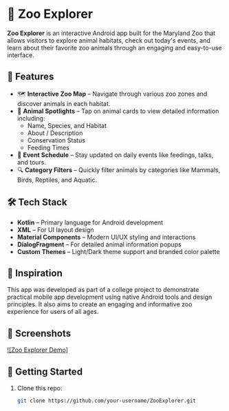 # 🦁 Zoo Explorer

**Zoo Explorer** is an interactive Android app built for the Maryland Zoo that allows visitors to explore animal habitats, check out today's events, and learn about their favorite zoo animals through an engaging and easy-to-use interface.

## 📱 Features

- 🗺️ **Interactive Zoo Map** – Navigate through various zoo zones and discover animals in each habitat.
- 🐾 **Animal Spotlights** – Tap on animal cards to view detailed information including:
  - Name, Species, and Habitat
  - About / Description
  - Conservation Status
  - Feeding Times
- 📅 **Event Schedule** – Stay updated on daily events like feedings, talks, and tours.
- 🔍 **Category Filters** – Quickly filter animals by categories like Mammals, Birds, Reptiles, and Aquatic.

## 🛠️ Tech Stack

- **Kotlin** – Primary language for Android development
- **XML** – For UI layout design
- **Material Components** – Modern UI/UX styling and interactions
- **DialogFragment** – For detailed animal information popups
- **Custom Themes** – Light/Dark theme support and branded color palette

## 🧠 Inspiration

This app was developed as part of a college project to demonstrate practical mobile app development using native Android tools and design principles. It also aims to create an engaging and informative zoo experience for users of all ages.

## 📸 Screenshots

[![Zoo Explorer Demo]](https://drive.google.com/file/d/1HsXyXt0xrciZK4xz2EUqMF1L41NbJ2xQ/view?usp=drive_link)

## 🚀 Getting Started

1. Clone this repo:
   ```bash
   git clone https://github.com/your-username/ZooExplorer.git
